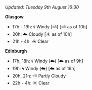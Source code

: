 *Updated: Tuesday 9th August 16:30*

**Glasgow**

* 17h - 19h: :cyclone: Windy (:partly_sunny:) [:partly_sunny: as of 10h]
* 20h: :cloud: Cloudy [:sunny: as of 10h]
* 21h - 4h: :sunny: Clear

**Edinburgh**

* 17h, 18h: :cyclone: Windy (:cloud:) [:cloud: as of 9h]
* 19h: :cyclone: Windy (:cloud:) [:cloud: as of 16h]
* 20h, 21h: :partly_sunny: Partly Cloudy
* 22h - 4h: :sunny: Clear
